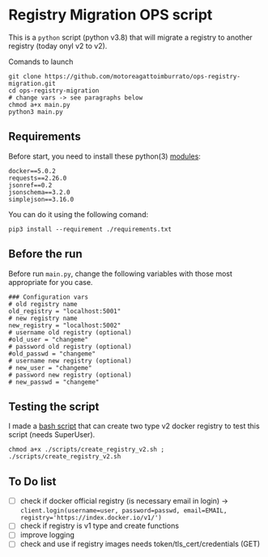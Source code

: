 # Registry Migration OPS script

This is a `python` script (python v3.8) that will migrate a registry to another registry (today onyl v2 to v2).

Comands to launch

```
git clone https://github.com/motoreagattoimburrato/ops-registry-migration.git
cd ops-registry-migration
# change vars -> see paragraphs below
chmod a+x main.py
python3 main.py
```

## Requirements

Before start, you need to install these python(3) [modules](./requirements.txt):

```
docker==5.0.2
requests==2.26.0
jsonref==0.2
jsonschema==3.2.0
simplejson==3.16.0
```

You can do it using the following comand:

```
pip3 install --requirement ./requirements.txt
```

## Before the run

Before run `main.py`, change the following variables with those most appropriate for you case.

```
### Configuration vars
# old registry name
old_registry = "localhost:5001"
# new registry name
new_registry = "localhost:5002"
# username old registry (optional)
#old_user = "changeme"
# password old registry (optional)
#old_passwd = "changeme"
# username new registry (optional)
# new_user = "changeme"
# password new registry (optional)
# new_passwd = "changeme"
```

## Testing the script

I made a [bash script](./scripts/create_registry_v2.sh) that can create two type v2 docker registry to test this script (needs SuperUser).

```
chmod a+x ./scripts/create_registry_v2.sh ; ./scripts/create_registry_v2.sh
```

## To Do list

- [ ] check if docker official registry (is necessary email in login) -> `client.login(username=user, password=passwd, email=EMAIL, registry='https://index.docker.io/v1/')`
- [ ] check if registry is v1 type and create functions
- [ ] improve logging
- [ ] check and use if registry images needs token/tls_cert/credentials (GET)
